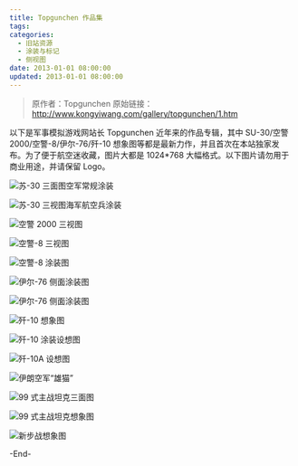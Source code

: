 ```yaml
---
title: Topgunchen 作品集
tags:
categories:
  - 旧站资源
  - 涂装与标记
  - 侧视图
date: 2013-01-01 08:00:00
updated: 2013-01-01 08:00:00
---
```


> 原作者：Topgunchen
> 原始链接：http://www.kongyiwang.com/gallery/topgunchen/1.htm

以下是军事模拟游戏网站长 Topgunchen 近年来的作品专辑，其中 SU-30/空警 2000/空警-8/伊尔-76/歼-10 想象图等都是最新力作，并且首次在本站独家发布。为了便于航空迷收藏，图片大都是 1024*768 大幅格式。以下图片请勿用于商业用途，并请保留 Logo。

<!-- more -->

![苏-30 三面图空军常规涂装](https://afwing-backup.img.noc.one/old-gallery-topgunchen/01s.jpg)

![苏-30 三视图海军航空兵涂装](https://afwing-backup.img.noc.one/old-gallery-topgunchen/02.jpg)

![空警 2000 三视图](https://afwing-backup.img.noc.one/old-gallery-topgunchen/03.jpg)

![空警-8 三视图](https://afwing-backup.img.noc.one/old-gallery-topgunchen/04.jpg)

![空警-8 涂装图](https://afwing-backup.img.noc.one/old-gallery-topgunchen/05.jpg)

![伊尔-76 侧面涂装图](https://afwing-backup.img.noc.one/old-gallery-topgunchen/06.jpg)

![伊尔-76 侧面涂装图](https://afwing-backup.img.noc.one/old-gallery-topgunchen/06.jpg)

![歼-10 想象图](https://afwing-backup.img.noc.one/old-gallery-topgunchen/07.jpg)

![歼-10 涂装设想图](https://afwing-backup.img.noc.one/old-gallery-topgunchen/08s.jpg)

![歼-10A 设想图](https://afwing-backup.img.noc.one/old-gallery-topgunchen/09s.jpg)

![伊朗空军“雄猫”](https://afwing-backup.img.noc.one/old-gallery-topgunchen/10s.jpg)

![99 式主战坦克三面图](https://afwing-backup.img.noc.one/old-gallery-topgunchen/11s.jpg)

![99 式主战坦克想象图](https://afwing-backup.img.noc.one/old-gallery-topgunchen/12s.jpg)

![新步战想象图](https://afwing-backup.img.noc.one/old-gallery-topgunchen/13s.jpg)

-End-
